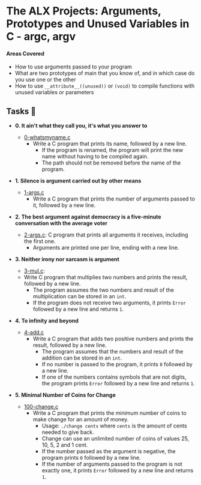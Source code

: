 # The ALX Projects: Arguments, Prototypes and Unused Variables in C - argc, argv

#### Areas Covered
* How to use arguments passed to your program
* What are two prototypes of main that you know of, and in which case do you use one or the other
* How to use `__attribute__((unused))` or `(void)` to compile functions with unused variables or parameters

## Tasks :page_with_curl:

* **0. It ain't what they call you, it's what you answer to**
  * [0-whatsmyname.c](./0-whatsmyname.c) 
    * Write a C program that prints its name, followed by a new line.
      * If the program is renamed, the program will print the new name without having
      to be compiled again.
      * The path should not be removed before the name of the program.

* **1. Silence is argument carried out by other means**
  * [1-args.c](./1-args.c) 
    * Write a C program that prints the number of arguments passed to
  it, followed by a new line.

* **2. The best argument against democracy is a five-minute conversation with the average voter**
  * [2-args.c](./2-args.c): C program that prints all arguments it receives, including
  the first one.
    * Arguments are printed one per line, ending with a new line.

* **3. Neither irony nor sarcasm is argument**
  * [3-mul.c](./3-mul.c): 
  * Write C program that multiplies two numbers and prints the result, followed by a new line.
    * The program assumes the two numbers and result of the multiplication can be
    stored in an `int`.
    * If the program does not receive two arguments, it prints `Error` followed by
    a new line and returns `1`.

* **4. To infinity and beyond**
  * [4-add.c](./4-add.c) 
    * Write a C program that adds two positive numbers and prints the result,
    followed by a new line.
      * The program assumes that the numbers and result of the addition can be stored in an `int`.
      * If no number is passed to the program, it prints `0` followed by a new line.
      * If one of the numbers contains symbols that are not digits, the program prints `Error` followed by a new line and returns `1`.

* **5. Minimal Number of Coins for Change**
  * [100-change.c](./100-change.c) 
    * Write a C program that prints the minimum number of coins to
    make change for an amount of money.
      * Usage: `./change cents` where `cents` is the amount of cents needed to give back.
      * Change can use an unlimited number of coins of values 25, 10, 5, 2 and 1 cent.
      * If the number passed as the argument is negative, the program prints `0`
      followed by a new line.
      * If the number of arguments passed to the program is not exactly one,
      it prints `Error` followed by a new line and returns `1`.
